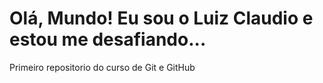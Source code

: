 # Olá, Mundo! Eu sou o Luiz Claudio e estou me desafiando...
 Primeiro repositorio do curso de Git e GitHub
